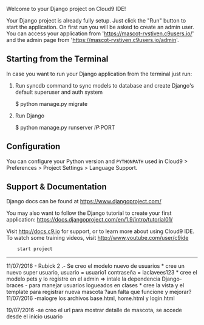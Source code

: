 Welcome to your Django project on Cloud9 IDE!

Your Django project is already fully setup. Just click the "Run" button to start
the application. On first run you will be asked to create an admin user. You can
access your application from 'https://mascot-rvstiven.c9users.io/' and the admin page from 
'https://mascot-rvstiven.c9users.io/admin'.

## Starting from the Terminal

In case you want to run your Django application from the terminal just run:

1) Run syncdb command to sync models to database and create Django's default superuser and auth system

    $ python manage.py migrate

2) Run Django

    $ python manage.py runserver $IP:$PORT
    
## Configuration

You can configure your Python version and `PYTHONPATH` used in
Cloud9 > Preferences > Project Settings > Language Support.

## Support & Documentation

Django docs can be found at https://www.djangoproject.com/

You may also want to follow the Django tutorial to create your first application:
https://docs.djangoproject.com/en/1.9/intro/tutorial01/

Visit http://docs.c9.io for support, or to learn more about using Cloud9 IDE.
To watch some training videos, visit http://www.youtube.com/user/c9ide 

        start project
        
------------------------------------------------------------------------------------------------------
11/07/2016 - Rubick 2 .- Se creo el modelo nuevo de usuarios
            * cree un nuevo super usuario, usuario = usuario1
                                            contraseña = laclavees123
            * cree el modelo pets y lo registre en el admin
=> intale la dependencia Django-braces - para manejar usuarios logueados en clases
            * cree la vista y el template para registrar nueva mascota ?aun falta que funcione y mejorar?
11/07/2016 -malogre los archivos base.html, home.html y login.html

19/07/2016 -se creo el url para mostrar detalle de mascota, se accede desde el inicio usuario
